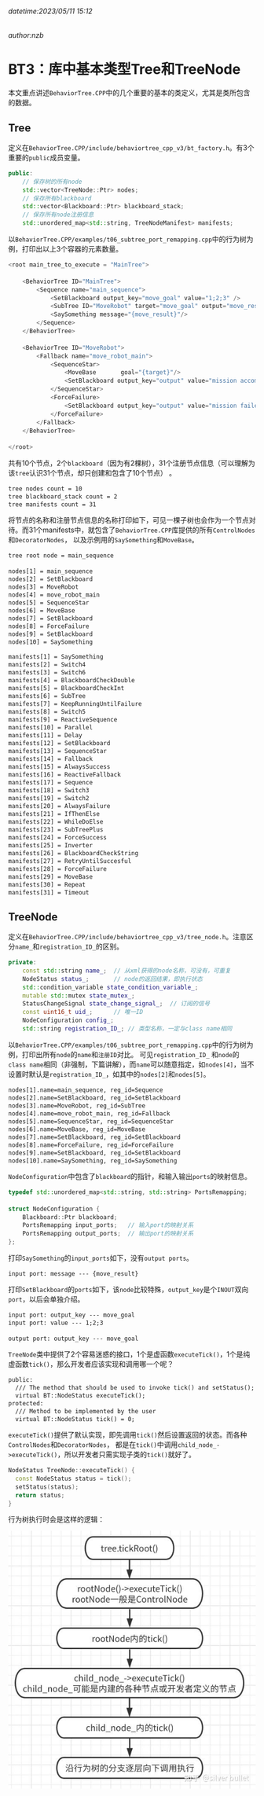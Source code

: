 ###### datetime:2023/05/11 15:12

###### author:nzb

# BT3：库中基本类型Tree和TreeNode

本文重点讲述`BehaviorTree.CPP`中的几个重要的基本的类定义，尤其是类所包含的数据。

## Tree

定义在`BehaviorTree.CPP/include/behaviortree_cpp_v3/bt_factory.h`。有3个重要的`public`成员变量。

```cpp
public:
    // 保存树的所有node
    std::vector<TreeNode::Ptr> nodes;
    // 保存所有blackboard
    std::vector<Blackboard::Ptr> blackboard_stack;
    // 保存所有node注册信息
    std::unordered_map<std::string, TreeNodeManifest> manifests;
```

以`BehaviorTree.CPP/examples/t06_subtree_port_remapping.cpp`中的行为树为例，打印出以上3个容器的元素数量。

```cpp
<root main_tree_to_execute = "MainTree">

    <BehaviorTree ID="MainTree">
        <Sequence name="main_sequence">
            <SetBlackboard output_key="move_goal" value="1;2;3" />
            <SubTree ID="MoveRobot" target="move_goal" output="move_result" />
            <SaySomething message="{move_result}"/>
        </Sequence>
    </BehaviorTree>

    <BehaviorTree ID="MoveRobot">
        <Fallback name="move_robot_main">
            <SequenceStar>
                <MoveBase       goal="{target}"/>
                <SetBlackboard output_key="output" value="mission accomplished" />
            </SequenceStar>
            <ForceFailure>
                <SetBlackboard output_key="output" value="mission failed" />
            </ForceFailure>
        </Fallback>
    </BehaviorTree>

</root>
```

共有10个节点，2个`blackboard`（因为有2棵树），31个注册节点信息（可以理解为该`tree`认识31个节点，却只创建和包含了10个节点） 。

```text
tree nodes count = 10
tree blackboard_stack count = 2
tree manifests count = 31
```

将节点的名称和注册节点信息的名称打印如下，可见一棵子树也会作为一个节点对待。而31个manifests中，就包含了`BehaviorTree.CPP`库提供的所有`ControlNodes`和`DecoratorNodes`，
以及示例用的`SaySomething`和`MoveBase`。

```text
tree root node = main_sequence

nodes[1] = main_sequence
nodes[2] = SetBlackboard
nodes[3] = MoveRobot
nodes[4] = move_robot_main
nodes[5] = SequenceStar
nodes[6] = MoveBase
nodes[7] = SetBlackboard
nodes[8] = ForceFailure
nodes[9] = SetBlackboard
nodes[10] = SaySomething
```

```text
manifests[1] = SaySomething
manifests[2] = Switch4
manifests[3] = Switch6
manifests[4] = BlackboardCheckDouble
manifests[5] = BlackboardCheckInt
manifests[6] = SubTree
manifests[7] = KeepRunningUntilFailure
manifests[8] = Switch5
manifests[9] = ReactiveSequence
manifests[10] = Parallel
manifests[11] = Delay
manifests[12] = SetBlackboard
manifests[13] = SequenceStar
manifests[14] = Fallback
manifests[15] = AlwaysSuccess
manifests[16] = ReactiveFallback
manifests[17] = Sequence
manifests[18] = Switch3
manifests[19] = Switch2
manifests[20] = AlwaysFailure
manifests[21] = IfThenElse
manifests[22] = WhileDoElse
manifests[23] = SubTreePlus
manifests[24] = ForceSuccess
manifests[25] = Inverter
manifests[26] = BlackboardCheckString
manifests[27] = RetryUntilSuccesful
manifests[28] = ForceFailure
manifests[29] = MoveBase
manifests[30] = Repeat
manifests[31] = Timeout
```

## TreeNode

定义在`BehaviorTree.CPP/include/behaviortree_cpp_v3/tree_node.h`。注意区分`name_`和`registration_ID_`的区别。

```cpp
private:
    const std::string name_;  // 从xml获得的node名称，可没有，可重复
    NodeStatus status_;       // node的返回结果，即执行状态
    std::condition_variable state_condition_variable_;
    mutable std::mutex state_mutex_;
    StatusChangeSignal state_change_signal_;  // 订阅的信号
    const uint16_t uid_;      // 唯一ID
    NodeConfiguration config_;
    std::string registration_ID_; // 类型名称，一定与class name相同
```

以`BehaviorTree.CPP/examples/t06_subtree_port_remapping.cpp`中的行为树为例，打印出所有`node`的`name`和`注册ID`对比。 可见`registration_ID_`
和`node`的`class name`相同（非强制，下篇讲解），而`name`可以随意指定，如`nodes[4]`，当不设置时默认是`registration_ID_`，如其中的`nodes[2]`和`nodes[5]`。

```text
nodes[1].name=main_sequence, reg_id=Sequence
nodes[2].name=SetBlackboard, reg_id=SetBlackboard
nodes[3].name=MoveRobot, reg_id=SubTree
nodes[4].name=move_robot_main, reg_id=Fallback
nodes[5].name=SequenceStar, reg_id=SequenceStar
nodes[6].name=MoveBase, reg_id=MoveBase
nodes[7].name=SetBlackboard, reg_id=SetBlackboard
nodes[8].name=ForceFailure, reg_id=ForceFailure
nodes[9].name=SetBlackboard, reg_id=SetBlackboard
nodes[10].name=SaySomething, reg_id=SaySomething
```

`NodeConfiguration`中包含了`blackboard`的指针，和输入输出`ports`的映射信息。

```cpp
typedef std::unordered_map<std::string, std::string> PortsRemapping;

struct NodeConfiguration {
    Blackboard::Ptr blackboard;
    PortsRemapping input_ports;   // 输入port的映射关系
    PortsRemapping output_ports;  // 输出port的映射关系
};
```

打印`SaySomething`的`input_ports`如下，没有`output ports`。

```text
input port: message --- {move_result}
```

打印`SetBlackboard`的`ports`如下，该`node`比较特殊，`output_key`是个`INOUT`双向`port`，以后会单独介绍。

```text
input port: output_key --- move_goal
input port: value --- 1;2;3

output port: output_key --- move_goal
```

`TreeNode`类中提供了2个容易迷惑的接口，1个是虚函数`executeTick()`，1个是纯虚函数`tick()`，那么开发者应该实现和调用哪一个呢？

```text
public:
  /// The method that should be used to invoke tick() and setStatus();
  virtual BT::NodeStatus executeTick();
protected:
  /// Method to be implemented by the user
  virtual BT::NodeStatus tick() = 0;
```

`executeTick()`提供了默认实现，即先调用`tick()`然后设置返回的状态。而各种`ControlNodes`和`DecoratorNodes`，
都是在`tick()`中调用`child_node_->executeTick()`，所以开发者只需实现子类的`tick()`就好了。

```cpp
NodeStatus TreeNode::executeTick() {
  const NodeStatus status = tick();
  setStatus(status);
  return status;
}
```

行为树执行时会是这样的逻辑：

![](./imgs/v2-7156d0886d9d1d479dd1608b88c29ae8_r.jpg)

















